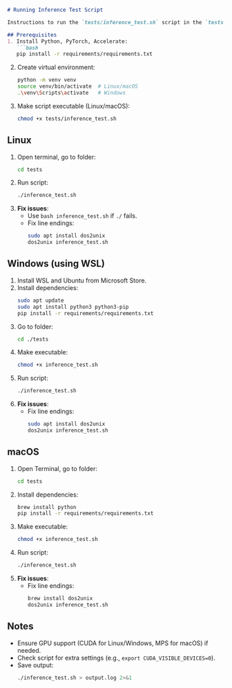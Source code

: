 ```markdown
# Running Inference Test Script

Instructions to run the `tests/inference_test.sh` script in the `tests` folder on Linux, Windows, and macOS.

## Prerequisites
1. Install Python, PyTorch, Accelerate:
   ```bash
   pip install -r requirements/requirements.txt
   ```
2. Create virtual environment:
   ```bash
   python -m venv venv
   source venv/bin/activate  # Linux/macOS
   .\venv\Scripts\activate   # Windows
   ```
3. Make script executable (Linux/macOS):
   ```bash
   chmod +x tests/inference_test.sh
   ```

## Linux
1. Open terminal, go to folder:
   ```bash
   cd tests
   ```
2. Run script:
   ```bash
   ./inference_test.sh
   ```
3. **Fix issues**:
   - Use `bash inference_test.sh` if `./` fails.
   - Fix line endings:
     ```bash
     sudo apt install dos2unix
     dos2unix inference_test.sh
     ```

## Windows (using WSL)
1. Install WSL and Ubuntu from Microsoft Store.
2. Install dependencies:
   ```bash
   sudo apt update
   sudo apt install python3 python3-pip
   pip install -r requirements/requirements.txt
   ```
3. Go to folder:
   ```bash
   cd ./tests
   ```
4. Make executable:
   ```bash
   chmod +x inference_test.sh
   ```
5. Run script:
   ```bash
   ./inference_test.sh
   ```
6. **Fix issues**:
   - Fix line endings:
     ```bash
     sudo apt install dos2unix
     dos2unix inference_test.sh
     ```

## macOS
1. Open Terminal, go to folder:
   ```bash
   cd tests
   ```
2. Install dependencies:
   ```bash
   brew install python
   pip install -r requirements/requirements.txt
   ```
3. Make executable:
   ```bash
   chmod +x inference_test.sh
   ```
4. Run script:
   ```bash
   ./inference_test.sh
   ```
5. **Fix issues**:
   - Fix line endings:
     ```bash
     brew install dos2unix
     dos2unix inference_test.sh
     ```

## Notes
- Ensure GPU support (CUDA for Linux/Windows, MPS for macOS) if needed.
- Check script for extra settings (e.g., `export CUDA_VISIBLE_DEVICES=0`).
- Save output:
  ```bash
  ./inference_test.sh > output.log 2>&1
  ```
```